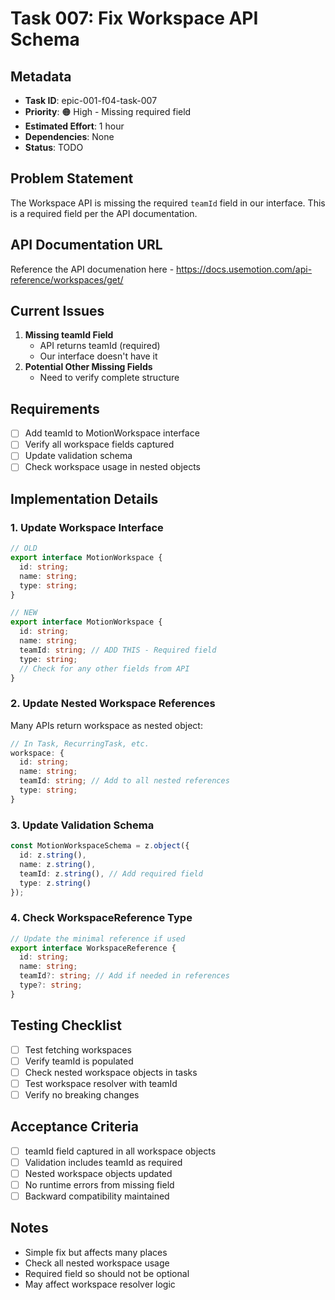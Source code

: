 # Task 007: Fix Workspace API Schema

## Metadata
- **Task ID**: epic-001-f04-task-007
- **Priority**: 🟠 High - Missing required field
- **Estimated Effort**: 1 hour
- **Dependencies**: None
- **Status**: TODO

## Problem Statement
The Workspace API is missing the required `teamId` field in our interface. This is a required field per the API documentation.


## API Documentation URL
Reference the API documenation here - https://docs.usemotion.com/api-reference/workspaces/get/


## Current Issues
1. **Missing teamId Field**
   - API returns teamId (required)
   - Our interface doesn't have it
2. **Potential Other Missing Fields**
   - Need to verify complete structure

## Requirements
- [ ] Add teamId to MotionWorkspace interface
- [ ] Verify all workspace fields captured
- [ ] Update validation schema
- [ ] Check workspace usage in nested objects

## Implementation Details

### 1. Update Workspace Interface
```typescript
// OLD
export interface MotionWorkspace {
  id: string;
  name: string;
  type: string;
}

// NEW
export interface MotionWorkspace {
  id: string;
  name: string;
  teamId: string; // ADD THIS - Required field
  type: string;
  // Check for any other fields from API
}
```

### 2. Update Nested Workspace References
Many APIs return workspace as nested object:
```typescript
// In Task, RecurringTask, etc.
workspace: {
  id: string;
  name: string;
  teamId: string; // Add to all nested references
  type: string;
}
```

### 3. Update Validation Schema
```typescript
const MotionWorkspaceSchema = z.object({
  id: z.string(),
  name: z.string(),
  teamId: z.string(), // Add required field
  type: z.string()
});
```

### 4. Check WorkspaceReference Type
```typescript
// Update the minimal reference if used
export interface WorkspaceReference {
  id: string;
  name: string;
  teamId?: string; // Add if needed in references
  type?: string;
}
```

## Testing Checklist
- [ ] Test fetching workspaces
- [ ] Verify teamId is populated
- [ ] Check nested workspace objects in tasks
- [ ] Test workspace resolver with teamId
- [ ] Verify no breaking changes

## Acceptance Criteria
- [ ] teamId field captured in all workspace objects
- [ ] Validation includes teamId as required
- [ ] Nested workspace objects updated
- [ ] No runtime errors from missing field
- [ ] Backward compatibility maintained

## Notes
- Simple fix but affects many places
- Check all nested workspace usage
- Required field so should not be optional
- May affect workspace resolver logic
